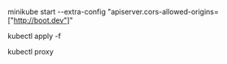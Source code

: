 minikube start --extra-config "apiserver.cors-allowed-origins=["http://boot.dev"]"

kubectl apply -f <yaml file>

kubectl proxy
